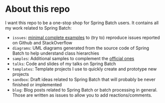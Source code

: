 # About this repo

I want this repo to be a one-stop shop for Spring Batch users. It contains all my work related to Spring Batch:

* `issues`: [minimal complete examples](https://stackoverflow.com/help/minimal-reproducible-example) to (try to) reproduce issues reported on Github and StackOverflow
* `diagrams`: UML diagrams generated from the source code of Spring Batch to help understand class hierarchies
* `samples`: Additional samples to complement the [official ones](https://github.com/spring-projects/spring-batch/tree/master/spring-batch-samples)
* `talks`: Code and slides of my talks on Spring Batch
* `templates`: Template projects I use to quickly create and prototype new projects
* `sandbox`: Draft ideas related to Spring Batch that will probably be never finished or implemented
* `blog`: Blog posts related to Spring Batch or batch processing in general. Those are written as issues to allow you to add reactions/comments.

